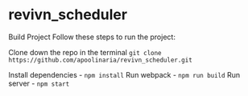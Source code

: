 # revivn_scheduler

Build Project
Follow these steps to run the project:

Clone down the repo in the terminal
```git clone https://github.com/apoolinaria/revivn_scheduler.git```

Install dependencies - ```npm install```
Run webpack - ```npm run build```
Run server - ```npm start```
